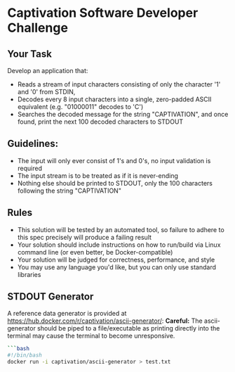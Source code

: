 # Captivation Software Developer Challenge

## Your Task
Develop an application that:
- Reads a stream of input characters consisting of only the character '1' and '0' from STDIN,
- Decodes every 8 input characters into a single, zero-padded ASCII equivalent (e.g. "01000011" decodes to 'C')
- Searches the decoded message for the string "CAPTIVATION", and once found, print the next 100 decoded characters to STDOUT

## Guidelines:
- The input will only ever consist of 1's and 0's, no input validation is required
- The input stream is to be treated as if it is never-ending
- Nothing else should be printed to STDOUT, only the 100 characters following the string "CAPTIVATION"

## Rules
- This solution will be tested by an automated tool, so failure to adhere to this spec precisely will produce a failing result 
- Your solution should include instructions on how to run/build via Linux command line (or even better, be Docker-compatible)
- Your solution will be judged for correctness, performance, and style
- You may use any language you'd like, but you can only use standard libraries

## STDOUT Generator
A reference data generator is provided at https://hub.docker.com/r/captivation/ascii-generator/:
**Careful:** The ascii-generator should be piped to a file/executable as printing directly into the terminal may cause the terminal to become unresponsive. 
```bash
```bash
#!/bin/bash
docker run -i captivation/ascii-generator > test.txt 
```
